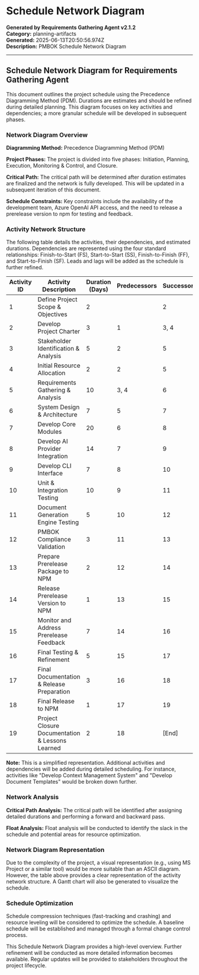 # Schedule Network Diagram

**Generated by Requirements Gathering Agent v2.1.2**  
**Category:** planning-artifacts  
**Generated:** 2025-06-13T20:50:56.974Z  
**Description:** PMBOK Schedule Network Diagram

---

## Schedule Network Diagram for Requirements Gathering Agent

This document outlines the project schedule using the Precedence Diagramming Method (PDM).  Durations are estimates and should be refined during detailed planning.  This diagram focuses on key activities and dependencies; a more granular schedule will be developed in subsequent phases.

### Network Diagram Overview

**Diagramming Method:** Precedence Diagramming Method (PDM)

**Project Phases:**  The project is divided into five phases: Initiation, Planning, Execution, Monitoring & Control, and Closure.

**Critical Path:**  The critical path will be determined after duration estimates are finalized and the network is fully developed.  This will be updated in a subsequent iteration of this document.

**Schedule Constraints:**  Key constraints include the availability of the development team, Azure OpenAI API access, and the need to release a prerelease version to npm for testing and feedback.


### Activity Network Structure

The following table details the activities, their dependencies, and estimated durations.  Dependencies are represented using the four standard relationships: Finish-to-Start (FS), Start-to-Start (SS), Finish-to-Finish (FF), and Start-to-Finish (SF). Leads and lags will be added as the schedule is further refined.

| Activity ID | Activity Description                               | Duration (Days) | Predecessors | Successors | Dependency Type |
|-------------|----------------------------------------------------|-----------------|---------------|------------|-----------------|
| 1           | Define Project Scope & Objectives                 | 2               |               | 2           |                 |
| 2           | Develop Project Charter                            | 3               | 1             | 3, 4        | FS              |
| 3           | Stakeholder Identification & Analysis              | 5               | 2             | 5           | FS              |
| 4           | Initial Resource Allocation                       | 2               | 2             | 5           | FS              |
| 5           | Requirements Gathering & Analysis                 | 10              | 3, 4          | 6           | FS              |
| 6           | System Design & Architecture                     | 7               | 5             | 7           | FS              |
| 7           | Develop Core Modules                              | 20              | 6             | 8           | FS              |
| 8           | Develop AI Provider Integration                   | 14              | 7             | 9           | FS              |
| 9           | Develop CLI Interface                             | 7               | 8             | 10          | FS              |
| 10          | Unit & Integration Testing                        | 10              | 9             | 11          | FS              |
| 11          | Document Generation Engine Testing                 | 5               | 10            | 12          | FS              |
| 12          | PMBOK Compliance Validation                      | 3               | 11            | 13          | FS              |
| 13          | Prepare Prerelease Package to NPM                 | 2               | 12            | 14          | FS              |
| 14          | Release Prerelease Version to NPM                 | 1               | 13            | 15          | FS              |
| 15          | Monitor and Address Prerelease Feedback           | 7               | 14            | 16          | FS              |
| 16          | Final Testing & Refinement                       | 5               | 15            | 17          | FS              |
| 17          | Final Documentation & Release Preparation         | 3               | 16            | 18          | FS              |
| 18          | Final Release to NPM                              | 1               | 17            | 19          | FS              |
| 19          | Project Closure Documentation & Lessons Learned    | 2               | 18            | [End]        | FS              |


**Note:**  This is a simplified representation.  Additional activities and dependencies will be added during detailed scheduling.  For instance, activities like "Develop Context Management System" and "Develop Document Templates" would be broken down further.


### Network Analysis

**Critical Path Analysis:**  The critical path will be identified after assigning detailed durations and performing a forward and backward pass.

**Float Analysis:** Float analysis will be conducted to identify the slack in the schedule and potential areas for resource optimization.


### Network Diagram Representation

Due to the complexity of the project, a visual representation (e.g., using MS Project or a similar tool) would be more suitable than an ASCII diagram.  However, the table above provides a clear representation of the activity network structure.  A Gantt chart will also be generated to visualize the schedule.


### Schedule Optimization

Schedule compression techniques (fast-tracking and crashing) and resource leveling will be considered to optimize the schedule.  A baseline schedule will be established and managed through a formal change control process.


This Schedule Network Diagram provides a high-level overview.  Further refinement will be conducted as more detailed information becomes available.  Regular updates will be provided to stakeholders throughout the project lifecycle.
